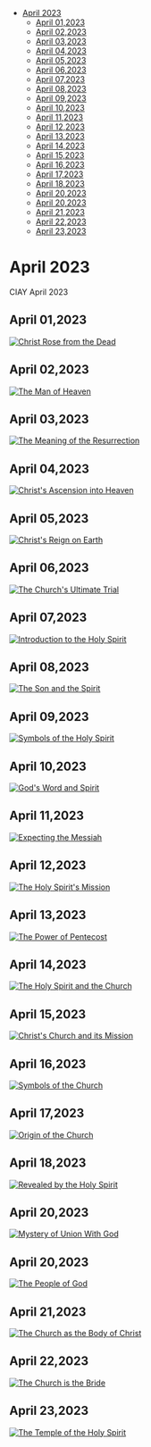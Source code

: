 <!-- toc -->

- [April 2023](#april-2023)
  * [April 01,2023](#april-012023)
  * [April 02,2023](#april-022023)
  * [April 03,2023](#april-032023)
  * [April 04,2023](#april-042023)
  * [April 05,2023](#april-052023)
  * [April 06,2023](#april-062023)
  * [April 07,2023](#april-072023)
  * [April 08,2023](#april-082023)
  * [April 09,2023](#april-092023)
  * [April 10,2023](#april-102023)
  * [April 11,2023](#april-112023)
  * [April 12,2023](#april-122023)
  * [April 13,2023](#april-132023)
  * [April 14,2023](#april-142023)
  * [April 15,2023](#april-152023)
  * [April 16,2023](#april-162023)
  * [April 17,2023](#april-172023)
  * [April 18,2023](#april-182023)
  * [April 20,2023](#april-202023)
  * [April 20,2023](#april-202023-1)
  * [April 21,2023](#april-212023)
  * [April 22,2023](#april-222023)
  * [April 23,2023](#april-232023)

<!-- tocstop -->

# April 2023 #
CIAY April 2023

## April 01,2023 ##

[![Christ Rose from the Dead](https://raw.githubusercontent.com/fernal73/CIAY/main/April/jpgs/Day091.jpg)](https://youtu.be/Tj_ud1Z48Bg "Christ Rose from the Dead")

## April 02,2023 ##

[![The Man of Heaven](https://raw.githubusercontent.com/fernal73/CIAY/main/April/jpgs/Day092.jpg)](https://youtu.be/6h6nNB_DTss "The Man of Heaven")

## April 03,2023 ##

[![The Meaning of the Resurrection](https://raw.githubusercontent.com/fernal73/CIAY/main/April/jpgs/Day093.jpg)](https://youtu.be/HQ-0WYYmwJc "The Meaning of the Resurrection")

## April 04,2023 ##

[![Christ's Ascension into Heaven](https://raw.githubusercontent.com/fernal73/CIAY/main/April/jpgs/Day094.jpg)](https://youtu.be/p7np1ndthQ4 "Christ's Ascension into Heaven")

## April 05,2023 ##

[![Christ's Reign on Earth](https://raw.githubusercontent.com/fernal73/CIAY/main/April/jpgs/Day095.jpg)](https://youtu.be/cka4Rlaqnc0 "Christ's Reign on Earth")

## April 06,2023 ##

[![The Church's Ultimate Trial](https://raw.githubusercontent.com/fernal73/CIAY/main/April/jpgs/Day096.jpg)](https://youtu.be/TPFxg5qk2u4 "The Church's Ultimate Trial")

## April 07,2023 ##

[![Introduction to the Holy Spirit](https://raw.githubusercontent.com/fernal73/CIAY/main/April/jpgs/Day097.jpg)](https://youtu.be/1Bik8850Qho "Introduction to the Holy Spirit")

## April 08,2023 ##

[![The Son and the Spirit](https://raw.githubusercontent.com/fernal73/CIAY/main/April/jpgs/Day098.jpg)](https://youtu.be/lHRznF6t3H0 "The Son and the Spirit")

## April 09,2023 ##

[![Symbols of the Holy Spirit](https://raw.githubusercontent.com/fernal73/CIAY/main/April/jpgs/Day099.jpg)](https://youtu.be/uA4EMiHTDXc "Symbols of the Holy Spirit")

## April 10,2023 ##

[![God's Word and Spirit](https://raw.githubusercontent.com/fernal73/CIAY/main/April/jpgs/Day100.jpg)](https://youtu.be/3p6lOex_HYY "God's Word and Spirit")

## April 11,2023 ##

[![Expecting the Messiah](https://raw.githubusercontent.com/fernal73/CIAY/main/April/jpgs/Day101.jpg)](https://youtu.be/k8_tzvcmt6U "Expecting the Messiah")

## April 12,2023 ##

[![The Holy Spirit's Mission](https://raw.githubusercontent.com/fernal73/CIAY/main/April/jpgs/Day102.jpg)](https://youtu.be/voUIL3F52SM "The Holy Spirit's Mission")

## April 13,2023 ##

[![The Power of Pentecost](https://raw.githubusercontent.com/fernal73/CIAY/main/April/jpgs/Day103.jpg)](https://youtu.be/KrYVW6e7KlU "The Power of Pentecost")

## April 14,2023 ##

[![The Holy Spirit and the Church](https://raw.githubusercontent.com/fernal73/CIAY/main/April/jpgs/Day104.jpg)](https://youtu.be/jHn12HEK7_Y "The Holy Spirit and the Church")

## April 15,2023 ##

[![Christ's Church and its Mission](https://raw.githubusercontent.com/fernal73/CIAY/main/April/jpgs/Day105.jpg)](https://youtu.be/yqa4vRpCqa4 "Christ's Church and its Mission")

## April 16,2023 ##

[![Symbols of the Church](https://raw.githubusercontent.com/fernal73/CIAY/main/April/jpgs/Day106.jpg)](https://youtu.be/1hdmiUxMzv8 "Symbols of the Church")

## April 17,2023 ##

[![Origin of the Church](https://raw.githubusercontent.com/fernal73/CIAY/main/April/jpgs/Day107.jpg)](https://youtu.be/ciQomgy4GfY "Origin of the Church")

## April 18,2023 ##

[![Revealed by the Holy Spirit](https://raw.githubusercontent.com/fernal73/CIAY/main/April/jpgs/Day108.jpg)](https://youtu.be/94F98zuEmZY "Revealed by the Holy Spirit")

## April 20,2023 ##

[![Mystery of Union With God](https://raw.githubusercontent.com/fernal73/CIAY/main/April/jpgs/Day109.jpg)](https://youtu.be/2D7KgTR0ufg "Mystery of Union With God")

## April 20,2023 ##

[![The People of God](https://raw.githubusercontent.com/fernal73/CIAY/main/April/jpgs/Day110.jpg)](https://youtu.be/5j-RtRHnW74 "The People of God")

## April 21,2023 ##

[![The Church as the Body of Christ](https://raw.githubusercontent.com/fernal73/CIAY/main/April/jpgs/Day111.jpg)](https://youtu.be/xVNpSUnvTuE "The Church as the Body of Christ")

## April 22,2023 ##

[![The Church is the Bride](https://raw.githubusercontent.com/fernal73/CIAY/main/April/jpgs/Day112.jpg)](https://youtu.be/jgapDwdkVPs "The Church is the Bride")

## April 23,2023 ##

[![The Temple of the Holy Spirit](https://raw.githubusercontent.com/fernal73/CIAY/main/April/jpgs/Day113.jpg)](https://youtu.be/nGnzh8fKA9E "The Temple of the Holy Spirit")

